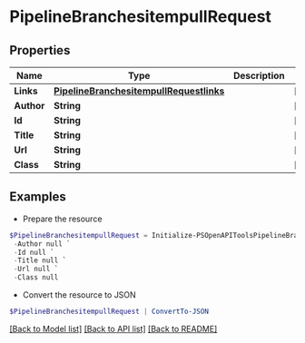 # PipelineBranchesitempullRequest
## Properties

Name | Type | Description | Notes
------------ | ------------- | ------------- | -------------
**Links** | [**PipelineBranchesitempullRequestlinks**](PipelineBranchesitempullRequestlinks.md) |  | [optional] 
**Author** | **String** |  | [optional] 
**Id** | **String** |  | [optional] 
**Title** | **String** |  | [optional] 
**Url** | **String** |  | [optional] 
**Class** | **String** |  | [optional] 

## Examples

- Prepare the resource
```powershell
$PipelineBranchesitempullRequest = Initialize-PSOpenAPIToolsPipelineBranchesitempullRequest  -Links null `
 -Author null `
 -Id null `
 -Title null `
 -Url null `
 -Class null
```

- Convert the resource to JSON
```powershell
$PipelineBranchesitempullRequest | ConvertTo-JSON
```

[[Back to Model list]](../README.md#documentation-for-models) [[Back to API list]](../README.md#documentation-for-api-endpoints) [[Back to README]](../README.md)

